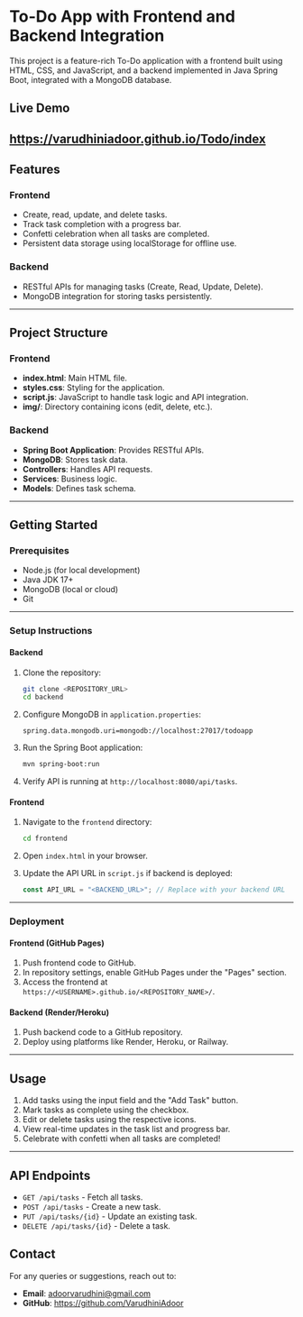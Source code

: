 # To-Do App with Frontend and Backend Integration

This project is a feature-rich To-Do application with a frontend built using HTML, CSS, and JavaScript, and a backend implemented in Java Spring Boot, integrated with a MongoDB database.

## **Live Demo**
https://varudhiniadoor.github.io/Todo/index
---

## **Features**

### **Frontend**
- Create, read, update, and delete tasks.
- Track task completion with a progress bar.
- Confetti celebration when all tasks are completed.
- Persistent data storage using localStorage for offline use.

### **Backend**
- RESTful APIs for managing tasks (Create, Read, Update, Delete).
- MongoDB integration for storing tasks persistently.

---

## **Project Structure**

### **Frontend**
- **index.html**: Main HTML file.
- **styles.css**: Styling for the application.
- **script.js**: JavaScript to handle task logic and API integration.
- **img/**: Directory containing icons (edit, delete, etc.).

### **Backend**
- **Spring Boot Application**: Provides RESTful APIs.
- **MongoDB**: Stores task data.
- **Controllers**: Handles API requests.
- **Services**: Business logic.
- **Models**: Defines task schema.

---

## **Getting Started**

### **Prerequisites**
- Node.js (for local development)
- Java JDK 17+
- MongoDB (local or cloud)
- Git

---

### **Setup Instructions**

#### **Backend**
1. Clone the repository:
   ```bash
   git clone <REPOSITORY_URL>
   cd backend
   ```

2. Configure MongoDB in `application.properties`:
   ```properties
   spring.data.mongodb.uri=mongodb://localhost:27017/todoapp
   ```

3. Run the Spring Boot application:
   ```bash
   mvn spring-boot:run
   ```

4. Verify API is running at `http://localhost:8080/api/tasks`.

#### **Frontend**
1. Navigate to the `frontend` directory:
   ```bash
   cd frontend
   ```

2. Open `index.html` in your browser.

3. Update the API URL in `script.js` if backend is deployed:
   ```javascript
   const API_URL = "<BACKEND_URL>"; // Replace with your backend URL
   ```

---

### **Deployment**

#### **Frontend (GitHub Pages)**
1. Push frontend code to GitHub.
2. In repository settings, enable GitHub Pages under the "Pages" section.
3. Access the frontend at `https://<USERNAME>.github.io/<REPOSITORY_NAME>/`.

#### **Backend (Render/Heroku)**
1. Push backend code to a GitHub repository.
2. Deploy using platforms like Render, Heroku, or Railway.

---

## **Usage**
1. Add tasks using the input field and the "Add Task" button.
2. Mark tasks as complete using the checkbox.
3. Edit or delete tasks using the respective icons.
4. View real-time updates in the task list and progress bar.
5. Celebrate with confetti when all tasks are completed!

---

## **API Endpoints**
- `GET /api/tasks` - Fetch all tasks.
- `POST /api/tasks` - Create a new task.
- `PUT /api/tasks/{id}` - Update an existing task.
- `DELETE /api/tasks/{id}` - Delete a task.


## **Contact**
For any queries or suggestions, reach out to:
- **Email**: adoorvarudhini@gmail.com
- **GitHub**: https://github.com/VarudhiniAdoor
